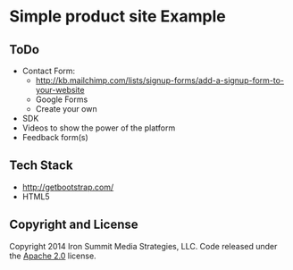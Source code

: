 # Simple product site Example

## ToDo
* Contact Form:
  * http://kb.mailchimp.com/lists/signup-forms/add-a-signup-form-to-your-website
  * Google Forms
  * Create your own
* SDK
* Videos to show the power of the platform
* Feedback form(s)


## Tech Stack
* http://getbootstrap.com/
* HTML5

## Copyright and License
Copyright 2014 Iron Summit Media Strategies, LLC. Code released under the [Apache 2.0](https://github.com/IronSummitMedia/startbootstrap-stylish-portfolio/blob/gh-pages/LICENSE) license.